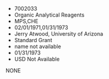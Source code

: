 * 7002033
* Organic Analytical Reagents
* MPS,CHE
* 02/01/1971,01/31/1973
* Jerry Atwood, University of Arizona
* Standard Grant
*   name not available
* 01/31/1973
* USD Not Available

NONE
